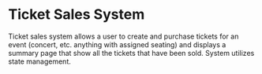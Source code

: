 # Ticket Sales System

Ticket sales system allows a user to create and purchase tickets for an event (concert, etc. anything with assigned seating) and displays a summary page that show all the tickets that have been sold. System utilizes state management.
